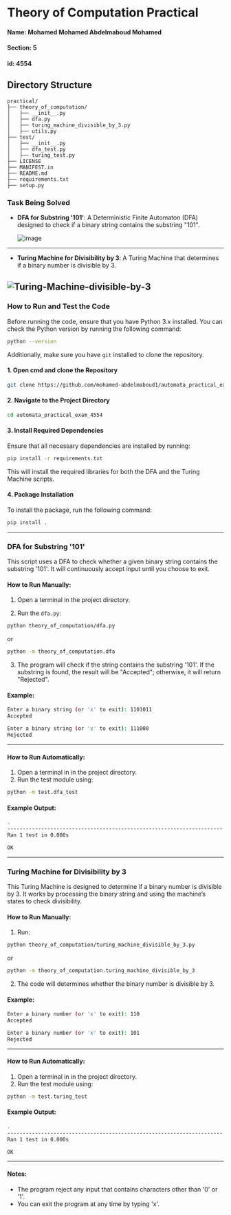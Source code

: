 # Theory of Computation Practical

#### Name: Mohamed Mohamed Abdelmaboud Mohamed

#### Section: 5

#### id: 4554

## Directory Structure

```
practical/
├── theory_of_computation/
│   ├── __init__.py
│   ├── dfa.py
│   ├── turing_machine_divisible_by_3.py
│   ├── utils.py
├── test/
│   ├── __init__.py
│   ├── dfa_test.py
│   ├── turing_test.py
├── LICENSE
├── MANIFEST.in
├── README.md
├── requirements.txt
├── setup.py
```

### Task Being Solved

- **DFA for Substring '101'**: A Deterministic Finite Automaton (DFA) designed to check if a binary string contains the substring "101".

  ![image](https://github.com/user-attachments/assets/de16f5da-976b-4432-8c3f-aa72bc923cf6)

---

- **Turing Machine for Divisibility by 3**: A Turing Machine that determines if a binary number is divisible by 3.

## ![Turing-Machine-divisible-by-3](https://github.com/user-attachments/assets/cfbb463c-b818-4275-9afa-57c85bc394e2)

### How to Run and Test the Code

Before running the code, ensure that you have Python 3.x installed. You can check the Python version by running the following command:

```bash
python --version
```

Additionally, make sure you have `git` installed to clone the repository.

#### 1. Open cmd and clone the Repository

```bash
git clone https://github.com/mohamed-abdelmaboud1/automata_practical_exam_4554.git
```

#### 2. Navigate to the Project Directory

```bash
cd automata_practical_exam_4554
```

#### 3. Install Required Dependencies

Ensure that all necessary dependencies are installed by running:

```bash
pip install -r requirements.txt
```

This will install the required libraries for both the DFA and the Turing Machine scripts.

#### 4. Package Installation

To install the package, run the following command:

```bash
pip install .
```

---

### DFA for Substring '101'

This script uses a DFA to check whether a given binary string contains the substring '101'. It will continuously accept input until you choose to exit.

#### How to Run Manually:

1. Open a terminal in the project directory.

2. Run the `dfa.py`:

```bash
python theory_of_computation/dfa.py
```

or

```bash
python -m theory_of_computation.dfa
```

3. The program will check if the string contains the substring '101'. If the substring is found, the result will be "Accepted"; otherwise, it will return "Rejected".

#### Example:

```bash
Enter a binary string (or 'x' to exit): 1101011
Accepted

Enter a binary string (or 'x' to exit): 111000
Rejected
```

---

#### How to Run Automatically:

1. Open a terminal in in the project directory.
2. Run the test module using:

```bash
python -m test.dfa_test
```

#### Example Output:

```bash
.
----------------------------------------------------------------------
Ran 1 test in 0.000s

OK
```

---

### Turing Machine for Divisibility by 3

This Turing Machine is designed to determine if a binary number is divisible by 3. It works by processing the binary string and using the machine’s states to check divisibility.

#### How to Run Manually:

1. Run:

```bash
python theory_of_computation/turing_machine_divisible_by_3.py
```

or

```bash
python -m theory_of_computation.turing_machine_divisible_by_3
```

2. The code will determines whether the binary number is divisible by 3.

#### Example:

```bash
Enter a binary number (or 'x' to exit): 110
Accepted

Enter a binary number (or 'x' to exit): 101
Rejected
```

---

#### How to Run Automatically:

1. Open a terminal in in the project directory.
2. Run the test module using:

```bash
python -m test.turing_test
```

#### Example Output:

```bash
.
----------------------------------------------------------------------
Ran 1 test in 0.000s

OK
```

---

#### Notes:

- The program reject any input that contains characters other than '0' or '1'.
- You can exit the program at any time by typing 'x'.
